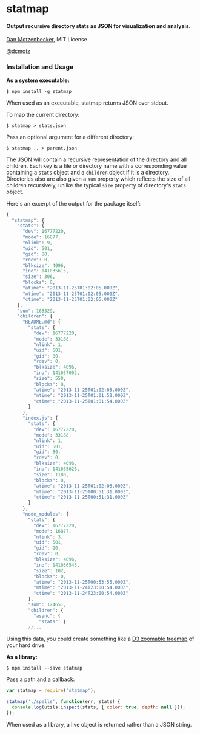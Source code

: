 # statmap
#### Output recursive directory stats as JSON for visualization and analysis.
[Dan Motzenbecker](http://oxism.com), MIT License

[@dcmotz](http://twitter.com/dcmotz)


### Installation and Usage

**As a system executable:**

```
$ npm install -g statmap
```

When used as an executable, statmap returns JSON over stdout.

To map the current directory:

```
$ statmap > stats.json
```

Pass an optional argument for a different directory:


```
$ statmap .. > parent.json
```

The JSON will contain a recursive representation of the directory and all
children. Each key is a file or directory name with a corresponding value
containing a `stats` object and a `children` object if it is a directory.
Directories also are also given a `sum` property which reflects the size of
all children recursively, unlike the typical `size` property of directory's
`stats` object.

Here's an excerpt of the output for the package itself:

```javascript
{
  "statmap": {
    "stats": {
      "dev": 16777220,
      "mode": 16877,
      "nlink": 9,
      "uid": 501,
      "gid": 80,
      "rdev": 0,
      "blksize": 4096,
      "ino": 141035615,
      "size": 306,
      "blocks": 0,
      "atime": "2013-11-25T01:02:05.000Z",
      "mtime": "2013-11-25T01:02:05.000Z",
      "ctime": "2013-11-25T01:02:05.000Z"
    },
    "sum": 165329,
    "children": {
      "README.md": {
        "stats": {
          "dev": 16777220,
          "mode": 33188,
          "nlink": 1,
          "uid": 501,
          "gid": 80,
          "rdev": 0,
          "blksize": 4096,
          "ino": 141057002,
          "size": 550,
          "blocks": 8,
          "atime": "2013-11-25T01:02:05.000Z",
          "mtime": "2013-11-25T01:01:52.000Z",
          "ctime": "2013-11-25T01:01:54.000Z"
        }
      },
      "index.js": {
        "stats": {
          "dev": 16777220,
          "mode": 33188,
          "nlink": 1,
          "uid": 501,
          "gid": 80,
          "rdev": 0,
          "blksize": 4096,
          "ino": 141035626,
          "size": 1180,
          "blocks": 8,
          "atime": "2013-11-25T01:02:06.000Z",
          "mtime": "2013-11-25T00:51:31.000Z",
          "ctime": "2013-11-25T00:51:31.000Z"
        }
      },
      "node_modules": {
        "stats": {
          "dev": 16777220,
          "mode": 16877,
          "nlink": 3,
          "uid": 501,
          "gid": 20,
          "rdev": 0,
          "blksize": 4096,
          "ino": 141036545,
          "size": 102,
          "blocks": 0,
          "atime": "2013-11-25T00:53:55.000Z",
          "mtime": "2013-11-24T23:00:54.000Z",
          "ctime": "2013-11-24T23:00:54.000Z"
        },
        "sum": 124651,
        "children": {
          "async": {
            "stats": {
        //...
```

Using this data, you could create something like a
[D3 zoomable treemap](http://mbostock.github.io/d3/talk/20111018/treemap.html)
of your hard drive.


**As a library:**

```
$ npm install --save statmap
```

Pass a path and a callback:

```javascript
var statmap = require('statmap');

statmap('./spells', function(err, stats) {
  console.log(utils.inspect(stats, { color: true, depth: null }));
});

```

When used as a library, a live object is returned rather than a JSON string.

